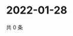# 2022-01-28

共 0 条

<!-- BEGIN WEIBO -->
<!-- 最后更新时间 Fri Jan 28 2022 05:12:20 GMT+0800 (China Standard Time) -->

<!-- END WEIBO -->
